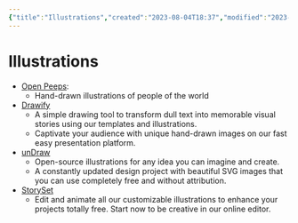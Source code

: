 ```yaml
---
{"title":"Illustrations","created":"2023-08-04T18:37","modified":"2023-09-07T21:12","dg-publish":true,"dg-path":"Resources/07.01 Illustrations.md","permalink":"/resources/07-01-illustrations/","dgPassFrontmatter":true,"updated":"2023-09-07T21:12"}
---
```



# Illustrations

- [Open Peeps](https://blush.design):
	- Hand-drawn illustrations of people of the world
- [Drawify](https://drawify.com/)
	- A simple drawing tool to transform dull text into memorable visual stories using our templates and illustrations.
	- Captivate your audience with unique hand-drawn images on our fast easy presentation platform.
- [unDraw](https://undraw.co/)
	- Open-source illustrations for any idea you can imagine and create.
	- A constantly updated design project with beautiful SVG images that you can use completely free and without attribution.
- [StorySet](https://storyset.com/)
	- Edit and animate all our customizable illustrations to enhance your projects totally free. Start now to be creative in our online editor.

